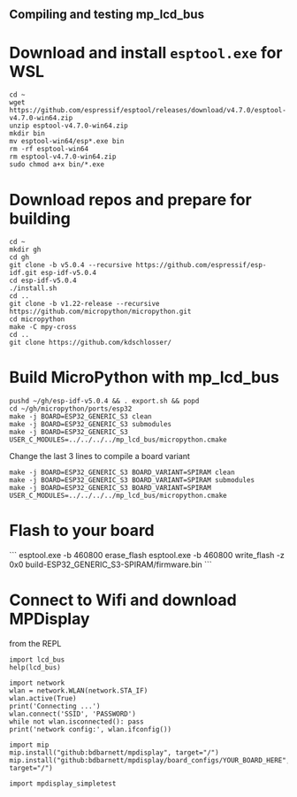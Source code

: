 Compiling and testing mp_lcd_bus
--------------------------------
Download and install `esptool.exe` for WSL
==========================================
```
cd ~
wget https://github.com/espressif/esptool/releases/download/v4.7.0/esptool-v4.7.0-win64.zip
unzip esptool-v4.7.0-win64.zip
mkdir bin
mv esptool-win64/esp*.exe bin
rm -rf esptool-win64
rm esptool-v4.7.0-win64.zip
sudo chmod a+x bin/*.exe
```

Download repos and prepare for building
=======================================
```
cd ~
mkdir gh
cd gh
git clone -b v5.0.4 --recursive https://github.com/espressif/esp-idf.git esp-idf-v5.0.4
cd esp-idf-v5.0.4
./install.sh
cd ..
git clone -b v1.22-release --recursive https://github.com/micropython/micropython.git
cd micropython
make -C mpy-cross
cd ..
git clone https://github.com/kdschlosser/
```

Build MicroPython with mp_lcd_bus
=================================
```
pushd ~/gh/esp-idf-v5.0.4 && . export.sh && popd
cd ~/gh/micropython/ports/esp32
make -j BOARD=ESP32_GENERIC_S3 clean
make -j BOARD=ESP32_GENERIC_S3 submodules
make -j BOARD=ESP32_GENERIC_S3 USER_C_MODULES=../../../../mp_lcd_bus/micropython.cmake
```
Change the last 3 lines to compile a board variant
```
make -j BOARD=ESP32_GENERIC_S3 BOARD_VARIANT=SPIRAM clean
make -j BOARD=ESP32_GENERIC_S3 BOARD_VARIANT=SPIRAM submodules
make -j BOARD=ESP32_GENERIC_S3 BOARD_VARIANT=SPIRAM USER_C_MODULES=../../../../mp_lcd_bus/micropython.cmake
```

Flash to your board
===================
<Connect board and put it in bootloader mode>
```
esptool.exe -b 460800 erase_flash
esptool.exe -b 460800 write_flash -z 0x0 build-ESP32_GENERIC_S3-SPIRAM/firmware.bin
```
<Reset your board>

Connect to Wifi and download MPDisplay
======================================
from the REPL
```
import lcd_bus
help(lcd_bus)

import network
wlan = network.WLAN(network.STA_IF)
wlan.active(True)
print('Connecting ...')
wlan.connect('SSID', 'PASSWORD')
while not wlan.isconnected(): pass
print('network config:', wlan.ifconfig())

import mip
mip.install("github:bdbarnett/mpdisplay", target="/")
mip.install("github:bdbarnett/mpdisplay/board_configs/YOUR_BOARD_HERE", target="/")

import mpdisplay_simpletest
```